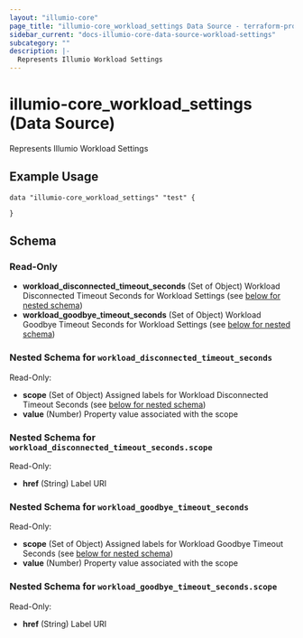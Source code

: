 ```yaml
---
layout: "illumio-core"
page_title: "illumio-core_workload_settings Data Source - terraform-provider-illumio-core"
sidebar_current: "docs-illumio-core-data-source-workload-settings"
subcategory: ""
description: |-
  Represents Illumio Workload Settings
---
```


# illumio-core_workload_settings (Data Source)

Represents Illumio Workload Settings

Example Usage
------------

```hcl
data "illumio-core_workload_settings" "test" {

}
```


## Schema


### Read-Only

- **workload_disconnected_timeout_seconds** (Set of Object) Workload Disconnected Timeout Seconds for Workload Settings (see [below for nested schema](#nestedatt--workload_disconnected_timeout_seconds))
- **workload_goodbye_timeout_seconds** (Set of Object) Workload Goodbye Timeout Seconds for Workload Settings (see [below for nested schema](#nestedatt--workload_goodbye_timeout_seconds))

<a id="nestedatt--workload_disconnected_timeout_seconds"></a>
### Nested Schema for `workload_disconnected_timeout_seconds`

Read-Only:

- **scope** (Set of Object) Assigned labels for Workload Disconnected Timeout Seconds (see [below for nested schema](#nestedobjatt--workload_disconnected_timeout_seconds--scope))
- **value** (Number) Property value associated with the scope

<a id="nestedobjatt--workload_disconnected_timeout_seconds--scope"></a>
### Nested Schema for `workload_disconnected_timeout_seconds.scope`

Read-Only:

- **href** (String) Label URI

<a id="nestedatt--workload_goodbye_timeout_seconds"></a>
### Nested Schema for `workload_goodbye_timeout_seconds`

Read-Only:

- **scope** (Set of Object) Assigned labels for Workload Goodbye Timeout Seconds (see [below for nested schema](#nestedobjatt--workload_goodbye_timeout_seconds--scope))
- **value** (Number) Property value associated with the scope

<a id="nestedobjatt--workload_goodbye_timeout_seconds--scope"></a>
### Nested Schema for `workload_goodbye_timeout_seconds.scope`

Read-Only:

- **href** (String) Label URI


